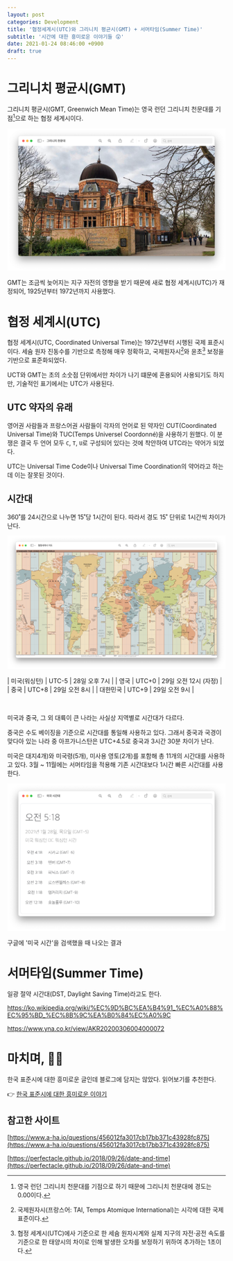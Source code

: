 ```yaml
---
layout: post
categories: Development
title: '협정세계시(UTC)와 그리니치 평균시(GMT) + 서머타임(Summer Time)'
subtitle: '시간에 대한 흥미로운 이야기들️ 😲'
date: 2021-01-24 08:46:00 +0900
draft: true
---
```


# 그리니치 평균시(GMT)

그리니치 평균시(GMT, Greenwich Mean Time)는 영국 런던 그리니치 천문대를 기점[^1]으로 하는 협정 세계시이다.

![그리니치 천문대](/assets/images/2021-01-29-utc-and-gmt/01.%20그리니치%20천문대.png)

GMT는 조금씩 늦어지는 지구 자전의 영향을 받기 때문에 새로 협정 세계시(UTC)가 재정되어, 1925년부터 1972년까지 사용했다.

# 협정 세계시(UTC)

협정 세계시(UTC, Coordinated Universal Time)는 1972년부터 시행된 국제 표준시이다.
세슘 원자 진동수를 기반으로 측정해 매우 정확하고, 국제원자시[^2]와 윤초[^3] 보정을 기반으로 표준화되었다.

UCT와 GMT는 초의 소숫점 단위에서만 차이가 나기 떄문에 혼용되어 사용되기도 하지만, 기술적인 표기에서는 UTC가 사용된다.

## UTC 약자의 유래

영어권 사람들과 프랑스어권 사람들이 각자의 언어로 된 약자인 CUT(Coordinated Universal Time)와 TUC(Temps Universel Coordonné)을 사용하기 원했다.
이 분쟁은 결국 두 언어 모두 `C`, `T`, `U`로 구성되어 있다는 것에 착안하여 UTC라는 약어가 되었다.

UTC는 Universal Time Code이나 Universal Time Coordination의 약어라고 하는데 이는 잘못된 것이다.

## 시간대

360˚를 24시간으로 나누면 15˚당 1시간이 된다. 따라서 경도 15˚ 단위로 1시간씩 차이가 난다.

![협정세계시 지도](/assets/images/2021-01-29-utc-and-gmt/02.%20협정세계시%20지도.png)


| 미국(워싱턴) | UTC-5 	| 28일 오후 7시         |
| 영국 	    | UTC+0 	| 29일 오전 12시 (자정)  |
| 중국      	| UTC+8 	| 29일 오전 8시         |
| 대한민국  	| UTC+9 	| 29일 오전 9시         |

<br>

미국과 중국, 그 외 대륙이 큰 나라는 사실상 지역별로 시간대가 다르다.

중국은 수도 베이징을 기준으로 시간대를 통일해 사용하고 있다. 그래서 중국과 국경이 맞다아 있는 나라 중 아프가니스탄은 UTC+4.5로 중국과 3시간 30분 차이가 난다.

미국은 대지4개)와 미국령(5개), 미사용 영토(2개)를 포함해 총 11개의 시간대를 사용하고 있다. 3월 ~ 11월에는 서머타임을 적용해 기존 시간대보다 1시간 빠른 시간대를 사용한다.

![미국 시간대](/assets/images/2021-01-29-utc-and-gmt/03.%20미국%20시간대.png)

<figcaption>구글에 '미국 시간'을 검색했을 때 나오는 결과</figcaption>

# 서머타임(Summer Time)

일광 절약 시간대(DST, Daylight Saving Time)라고도 한다.

https://ko.wikipedia.org/wiki/%EC%9D%BC%EA%B4%91_%EC%A0%88%EC%95%BD_%EC%8B%9C%EA%B0%84%EC%A0%9C

https://www.yna.co.kr/view/AKR20200306004000072

# 마치며, 🙇🏻

한국 표준시에 대한 흥미로운 글인데 블로그에 담지는 않았다. 읽어보기를 추천한다.

👉 [한국 표준시에 대한 흥미로운 이야기](https://velog.io/@hiro2474/%ED%95%9C%EA%B5%AD%ED%91%9C%EC%A4%80%EC%8B%9C%EC%97%90-%EB%8C%80%ED%95%9C-%ED%9D%A5%EB%AF%B8%EB%A1%9C%EC%9A%B4-%EC%9D%B4%EC%95%BC%EA%B8%B0)

## 참고한 사이트

[https://www.a-ha.io/questions/456012fa3017cb17bb371c43928fc875](https://www.a-ha.io/questions/456012fa3017cb17bb371c43928fc875)

[https://perfectacle.github.io/2018/09/26/date-and-time](https://perfectacle.github.io/2018/09/26/date-and-time)

[^1]: 영국 런던 그리니치 천문대를 기점으로 하기 때문에 그리니치 천문대에 경도는 0.00이다.
[^2]: 국제원자시(프랑스어: TAI, Temps Atomique International)는 시각에 대한 국제 표준이다.
[^3]: 협정 세계시(UTC)에사 기준으로 한 세슘 원자시계와 실제 지구의 자전·공전 속도를 기준으로 한 태양시의 차이로 인해 발생한 오차를 보정하기 위하여 추가하는 1초이다.
